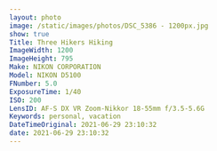 ```yaml
---
layout: photo
image: /static/images/photos/DSC_5386 - 1200px.jpg
show: true
Title: Three Hikers Hiking
ImageWidth: 1200
ImageHeight: 795
Make: NIKON CORPORATION
Model: NIKON D5100
FNumber: 5.0
ExposureTime: 1/40
ISO: 200
LensID: AF-S DX VR Zoom-Nikkor 18-55mm f/3.5-5.6G
Keywords: personal, vacation
DateTimeOriginal: 2021-06-29 23:10:32
date: 2021-06-29 23:10:32
---
```

